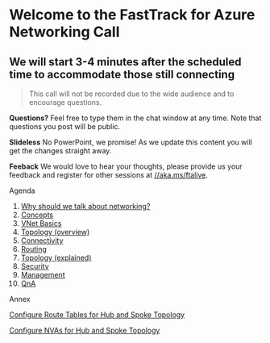 # Welcome to the FastTrack for Azure Networking Call

## We will start 3-4 minutes after the scheduled time to accommodate those still connecting

> This call will not be recorded due to the wide audience and to encourage
> questions.

**Questions?** Feel free to type them in the chat window at any time. Note that
questions you post will be public.

**Slideless** No PowerPoint, we promise! As we update this content you will get
the changes straight away.

**Feeback** We would love to hear your thoughts, please provide us your feedback
and register for other sessions at [//aka.ms/ftalive](https://aka.ms/ftalive).

Agenda

1. [Why should we talk about networking?](./why.md)
1. [Concepts](./concepts.md)
1. [VNet Basics](./basics.md)
1. [Topology (overview)](./topology-overview.md)
1. [Connectivity](./connectivity.md)
1. [Routing](./routing.md)
1. [Topology (explained)](./topology.md)
1. [Security](./security.md)
1. [Management](./mgmt.md)
1. [QnA](./faq.md)

Annex

[Configure Route Tables for Hub and Spoke
Topology](./configure-route-tables-for-hub-and-spoke-topology/01.md)

[Configure NVAs for Hub and Spoke
Topology](./configure-nva-for-hub-and-spoke-topology/01.md)
